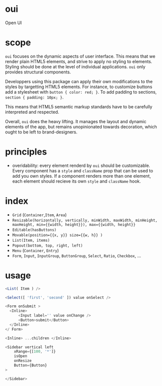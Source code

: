 # oui
Open UI

# scope
`oui` focuses on the dynamic aspects of user interface. This means that we render plain HTML5 elements, and strive to apply no styling to elements. Styling should be done at the level of individual applications. `oui` only provides structural components.

Developpers using this package can apply their own modifications to the styles by targetting HTML5 elements. For instance, to customize buttons add a stylesheet with `button { color: red; }`. To add padding to sections, `section { padding: 10px; }`. 

This means that HTML5 semantic markup standards have to be carefully interpreted and respected.

Overall, `oui` does the heavy lifting. It manages the layout and dynamic elements of the app, but remains unopinionated towards decoration, which ought to be left to brand-designers. 

# principles
- overidability: every element renderd by `oui` should be customizable. Every component has a `style` and `className` prop that can be used to add you own styles. If a component renders more than one element, each element should recieve its own `style` and `className` hook.

# index

- `Grid` (`Container`,`Item`, `Area`)
- `Resizable(horizontally, vertically, minWidth, maxWidth, minHeight, maxHeight, min={{width, height}}), max={{width, height}}`
- `Editable(hasButtons)`
- `Movable(position={{x, y}} size={{w, h}} )`
- `List(Item, items)`
- `Popout(bottom, top, right, left)`
- `Menu` (`Container`, `Entry`)
- `Form`, `Input`, `InputGroup`, `ButtonGroup`, `Select`, `Ratio`, `Checkbox`, ...

# usage

```js
<List( Item ) />

<Select([ 'first', 'second' ]) value onSelect />

<Form onSubmit >
  <Inline>
      <Input label='' value onChange />
      <Button>submit</Button>
  </Inline>
</ Form>

<Inline> ...children </Inline>

<Sidebar vertical left
    xRange={[100, '*']}
    isOpen
    onResize
    Button={Button}
>

</Sidebar>


```
